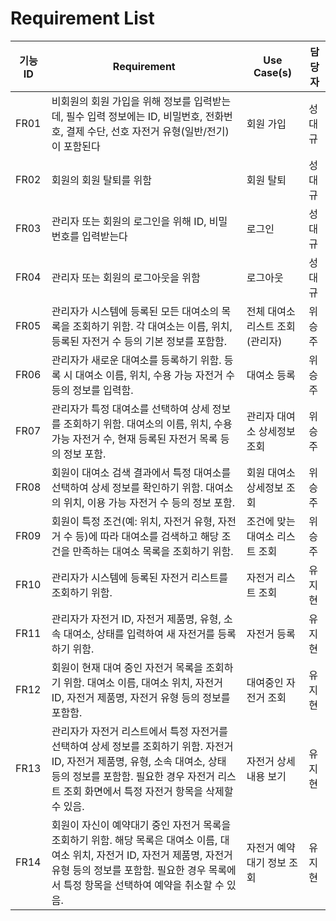 # Requirement List

| 기능 ID | Requirement | Use Case(s) | 담당자 |
| --- | --- | --- | --- |
| FR01 | 비회원의 회원 가입을 위해 정보를 입력받는데, 필수 입력 정보에는 ID, 비밀번호, 전화번호, 결제 수단, 선호 자전거 유형(일반/전기)이 포함된다 | 회원 가입 | 성대규 |
| FR02 | 회원의 회원 탈퇴를 위함 | 회원 탈퇴 | 성대규 |
| FR03 | 관리자 또는 회원의 로그인을 위해 ID, 비밀번호를 입력받는다 | 로그인 | 성대규 |
| FR04 | 관리자 또는 회원의 로그아웃을 위함 | 로그아웃 | 성대규 |
| FR05 | 관리자가 시스템에 등록된 모든 대여소의 목록을 조회하기 위함. 각 대여소는 이름, 위치, 등록된 자전거 수 등의 기본 정보를 포함함. | 전체 대여소 리스트 조회 (관리자) | 위승주 |
| FR06 | 관리자가 새로운 대여소를 등록하기 위함. 등록 시 대여소 이름, 위치, 수용 가능 자전거 수 등의 정보를 입력함. | 대여소 등록 | 위승주 |
| FR07 | 관리자가 특정 대여소를 선택하여 상세 정보를 조회하기 위함. 대여소의 이름, 위치, 수용 가능 자전거 수, 현재 등록된 자전거 목록 등의 정보 포함. | 관리자 대여소 상세정보 조회 | 위승주 |
| FR08 | 회원이 대여소 검색 결과에서 특정 대여소를 선택하여 상세 정보를 확인하기 위함. 대여소의 위치, 이용 가능 자전거 수 등의 정보 포함. | 회원 대여소 상세정보 조회 | 위승주 |
| FR09 | 회원이 특정 조건(예: 위치, 자전거 유형, 자전거 수 등)에 따라 대여소를 검색하고 해당 조건을 만족하는 대여소 목록을 조회하기 위함. | 조건에 맞는 대여소 리스트 조회 | 위승주 |
| FR10 | 관리자가 시스템에 등록된 자전거 리스트를 조회하기 위함.  | 자전거 리스트 조회 | 유지현 |
| FR11 | 관리자가 자전거 ID, 자전거 제품명, 유형, 소속 대여소, 상태를 입력하여 새 자전거를 등록하기 위함. | 자전거 등록 | 유지현 |
| FR12 | 회원이 현재 대여 중인 자전거 목록을 조회하기 위함. 대여소 이름, 대여소 위치, 자전거 ID, 자전거 제품명, 자전거 유형 등의 정보를 포함함. | 대여중인 자전거 조회 | 유지현 |
| FR13 | 관리자가 자전거 리스트에서 특정 자전거를 선택하여 상세 정보를 조회하기 위함. 자전거 ID, 자전거 제품명, 유형, 소속 대여소, 상태 등의 정보를 포함함. 필요한 경우 자전거 리스트 조회 화면에서 특정 자전거 항목을 삭제할 수 있음. | 자전거 상세내용 보기 | 유지현 |
| FR14 | 회원이 자신이 예약대기 중인 자전거 목록을 조회하기 위함. 해당 목록은 대여소 이름, 대여소 위치, 자전거 ID, 자전거 제품명, 자전거 유형 등의 정보를 포함함. 필요한 경우 목록에서 특정 항목을 선택하여 예약을 취소할 수 있음. | 자전거 예약대기 정보 조회 | 유지현 |